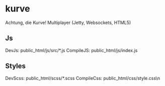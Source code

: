 # kurve
Achtung, die Kurve! Multiplayer (Jetty, Websockets, HTML5)
## Js
DevJs: public_html/js/src/*.js
CompileJS: public_html/js/index.js

## Styles
DevScss: public_html/scss/*.scss
CompileCss: public_html/css/style.css\n

